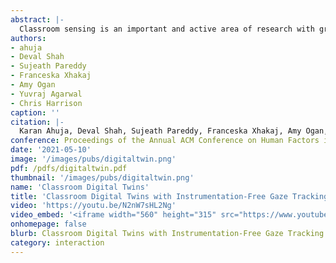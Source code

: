 ```yaml
---
abstract: |-
  Classroom sensing is an important and active area of research with great potential to improve instruction. Complementing professional observers – the current best practice – automated pedagogical professional development systems can attend every class and capture fine-grained details of all occupants. One particularly valuable facet to capture is class gaze behavior. For students, certain gaze patterns have been shown to correlate with interest in the material, while for instructors, student-centered gaze patterns have been shown to increase approachability and immediacy. Unfortunately, prior classroom gaze-sensing systems have limited accuracy and often require specialized external or worn sensors. In this work, we developed a new computer-vision-driven system that powers a 3D “digital twin” of the classroom and enables whole-class, 6DOF head gaze vector estimation without instrumenting any of the occupants. We describe our open source implementation, and results from both controlled studies and real-world classroom deployments.
authors:
- ahuja
- Deval Shah
- Sujeath Pareddy
- Franceska Xhakaj
- Amy Ogan
- Yuvraj Agarwal
- Chris Harrison
caption: ''
citation: |-
  Karan Ahuja, Deval Shah, Sujeath Pareddy, Franceska Xhakaj, Amy Ogan, Yuvraj Agarwal, and Chris Harrison. 2021. Classroom Digital Twins with Instrumentation-Free Gaze Tracking. In Proceedings of the 2021 CHI Conference on Human Factors in Computing Systems (CHI '21). Association for Computing Machinery, New York, NY, USA, Article 484, 1–9. DOI:https://doi.org/10.1145/3411764.3445711
conference: Proceedings of the Annual ACM Conference on Human Factors in Computing Systems (CHI) 
date: '2021-05-10'
image: '/images/pubs/digitaltwin.png'
pdf: /pdfs/digitaltwin.pdf
thumbnail: '/images/pubs/digitaltwin.png'
name: 'Classroom Digital Twins'
title: 'Classroom Digital Twins with Instrumentation-Free Gaze Tracking'
video: 'https://youtu.be/N2nW7sHL2Ng'
video_embed: '<iframe width="560" height="315" src="https://www.youtube.com/embed/N2nW7sHL2Ng" frameborder="0" allowfullscreen></iframe>'
onhomepage: false
blurb: Classroom Digital Twins with Instrumentation-Free Gaze Tracking
category: interaction
---
```

